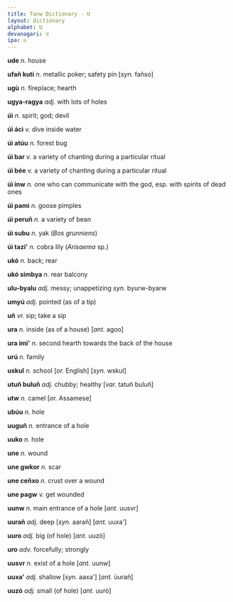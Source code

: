 ```yaml
---
title: Tanw Dictionary - U
layout: dictionary
alphabet: U
devanagari: उ
ipa: u
---
```


__ude__	_n._	house			


__ufañ kuti__	_n._	metallic poker; safety pin	[_syn._	fañso]


__ugù__	_n._	fireplace; hearth			


__ugya-ragya__	_adj._	with lots of holes			


__úì__	_n._	spirit; god; devil			


__úì  ácì__	_v._	dive inside water			


__úì atúu__	_n._	forest bug			


__úì bar__	_v._	a variety of chanting during a particular ritual			


__úì bée__	_v._	a variety of chanting during a particular ritual			


__úì inw__	_n._	one who can communicate with the god, esp. with spirits of dead ones			


__úì pami__	_n._	goose pimples			


__úì peruñ__	_n._	a variety of bean			


__úì subu__	_n._	yak (_Bos grunniens_)			


__úì tazi'__	_n._	cobra lily (_Arisaema_ sp.)			


__ukó__	_n._	back; rear			


__ukó simbya__	_n._	rear balcony			


__ulu-byalu__	_adj._	messy; unappetizing	_syn._	byurw-byarw		


__umyú__	_adj._	pointed (as of a tip)				


__uñ__	_vr._	sip; take a sip				
						


__ura__	_n._	inside (as of a house)	[_ant._	agoo]


__ura imi'__	_n._	second hearth towards the back of the house				


__urú__	_n._	family				


__uskul__	_n._	school	[_or._	English]	[_syn._	wskul]


__utuñ buluñ__	_adj._	chubby; healthy	[_var._	tatuñ buluñ]


__utw__	_n._	camel	[_or._	Assamese]


__ubúu__	_n._	hole				


__uuguñ__	_n._	entrance of a hole				


__uuko__	_n._	hole				


__une__	_n._	wound				


__une gwkor__	_n._	scar				


__une ceñxo__	_n._	crust over a wound				


__une pagw__	_v._	get wounded				


__uunw__	_n._	main entrance of a hole	[_ant._	uusvr]


__uurañ__	_adj._	deep	[_syn._	aarañ]	[_ant._	uuxa']


__uuro__	_adj._	big (of hole)	[_ant._	uuzó]


__uro__	_adv._	forcefully; strongly				


__uusvr__	_n._	exist of a hole	[_ant._	uunw]


__uuxa'__	_adj._	shallow	[_syn._	aaxa']	[_ant._	ùurañ]


__uuzó__	_adj._	small (of hole)	[_ant._	uurò]


